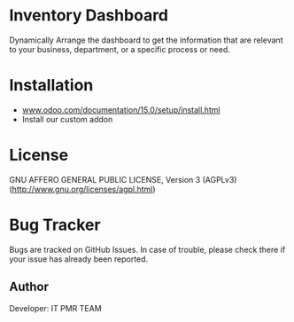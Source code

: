 Inventory Dashboard
======================

Dynamically Arrange the dashboard to get the information that are relevant to your business, department, or a specific process or need.


Installation
============
- www.odoo.com/documentation/15.0/setup/install.html
- Install our custom addon

License
=======
GNU AFFERO GENERAL PUBLIC LICENSE, Version 3 (AGPLv3)
(http://www.gnu.org/licenses/agpl.html)

Bug Tracker
===========
Bugs are tracked on GitHub Issues. In case of trouble, please check there if your issue has already been reported.

Author
------
Developer: IT PMR TEAM


